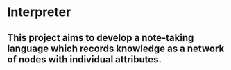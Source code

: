 # Interpreter

## This project aims to develop a note-taking language which records knowledge as a network of nodes with individual attributes.
